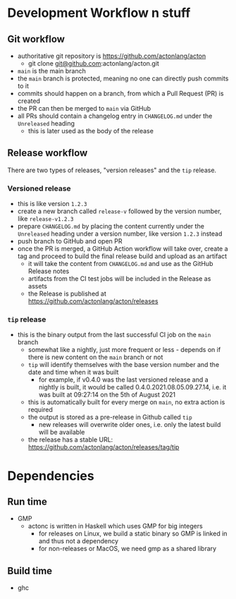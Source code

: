 # Development Workflow n stuff


## Git workflow

- authoritative git repository is https://github.com/actonlang/acton
  - git clone git@github.com:actonlang/acton.git
- `main` is the main branch
- the `main` branch is protected, meaning no one can directly push commits to it
- commits should happen on a branch, from which a Pull Request (PR) is created
- the PR can then be merged to `main` via GitHub
- all PRs should contain a changelog entry in `CHANGELOG.md` under the
  `Unreleased` heading
  - this is later used as the body of the release

## Release workflow

There are two types of releases, "version releases" and the `tip` release.

### Versioned release
- this is like version `1.2.3`
- create a new branch called `release-v` followed by the version number, like
  `release-v1.2.3`
- prepare `CHANGELOG.md` by placing the content currently under the `Unreleased`
  heading under a version number, like version `1.2.3` instead
- push branch to GitHub and open PR
- once the PR is merged, a GitHub Action workflow will take over, create a tag
  and proceed to build the final release build and upload as an artifact
  - it will take the content from `CHANGELOG.md` and use as the GitHub Release
    notes
  - artifacts from the CI test jobs will be included in the Release as assets
  - the Release is published at https://github.com/actonlang/acton/releases

### `tip` release
- this is the binary output from the last successful CI job on the `main`
  branch
  - somewhat like a nightly, just more frequent or less - depends on if there is
    new content on the `main` branch or not
  - `tip` will identify themselves with the base version number and the date
    and time when it was built
    - for example, if v0.4.0 was the last versioned release and a nightly is
      built, it would be called 0.4.0.2021.08.05.09.27.14, i.e. it was built at
      09:27:14 on the 5th of August 2021
  - this is automatically built for every merge on `main`, no extra action is
    required
  - the output is stored as a pre-release in Github called `tip`
    - new releases will overwrite older ones, i.e. only the latest build will be
      available
  - the release has a stable URL:
    https://github.com/actonlang/acton/releases/tag/tip


# Dependencies

## Run time
- GMP
  - actonc is written in Haskell which uses GMP for big integers
    - for releases on Linux, we build a static binary so GMP is linked in and
      thus not a dependency
    - for non-releases or MacOS, we need gmp as a shared library

## Build time
- ghc
